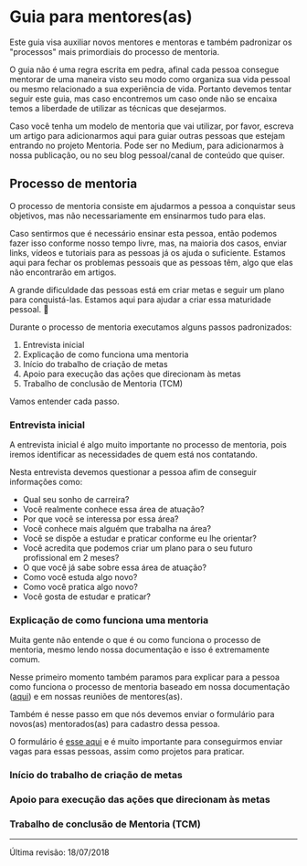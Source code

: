 # Guia para mentores(as)

Este guia visa auxiliar novos mentores e mentoras e também padronizar os "processos" mais primordiais do processo de mentoria.

O guia não é uma regra escrita em pedra, afinal cada pessoa consegue mentorar de uma maneira visto seu modo como organiza sua vida pessoal ou mesmo relacionado a sua experiência de vida. Portanto devemos tentar seguir este guia, mas caso encontremos um caso onde não se encaixa temos a liberdade de utilizar as técnicas que desejarmos.

Caso você tenha um modelo de mentoria que vai utilizar, por favor, escreva um artigo para adicionarmos aqui para guiar outras pessoas que estejam entrando no projeto Mentoria. Pode ser no Medium, para adicionarmos à nossa publicação, ou no seu blog pessoal/canal de conteúdo que quiser.

## Processo de mentoria

O processo de mentoria consiste em ajudarmos a pessoa a conquistar seus objetivos, mas não necessariamente em ensinarmos tudo para elas.

Caso sentirmos que é necessário ensinar esta pessoa, então podemos fazer isso conforme nosso tempo livre, mas, na maioria dos casos, enviar links, vídeos e tutoriais para as pessoas já os ajuda o suficiente. Estamos aqui para fechar os problemas pessoais que as pessoas têm, algo que elas não encontrarão em artigos.

A grande dificuldade das pessoas está em criar metas e seguir um plano para conquistá-las. Estamos aqui para ajudar a criar essa maturidade pessoal. :muscle:

Durante o processo de mentoria executamos alguns passos padronizados:

1. Entrevista inicial
1. Explicação de como funciona uma mentoria
1. Início do trabalho de criação de metas
1. Apoio para execução das ações que direcionam às metas
1. Trabalho de conclusão de Mentoria (TCM)

Vamos entender cada passo.

### Entrevista inicial

A entrevista inicial é algo muito importante no processo de mentoria, pois iremos identificar as necessidades de quem está nos contatando.

Nesta entrevista devemos questionar a pessoa afim de conseguir informações como:

- Qual seu sonho de carreira?
- Você realmente conhece essa área de atuação?
- Por que você se interessa por essa área?
- Você conhece mais alguém que trabalha na área?
- Você se dispõe a estudar e praticar conforme eu lhe orientar?
- Você acredita que podemos criar um plano para o seu futuro profissional em 2 meses?
- O que você já sabe sobre essa área de atuação?
- Como você estuda algo novo?
- Como você pratica algo novo?
- Você gosta de estudar e praticar?

### Explicação de como funciona uma mentoria

Muita gente não entende o que é ou como funciona o processo de mentoria, mesmo lendo nossa documentação e isso é extremamente comum.

Nesse primeiro momento também paramos para explicar para a pessoa como funciona o processo de mentoria baseado em nossa documentação ([aqui](https://github.com/training-center/mentoria/)) e em nossas reuniões de mentores(as).

Também é nesse passo em que nós devemos enviar o formulário para novos(as) mentorados(as) para cadastro dessa pessoa.

O formulário é [esse aqui](https://goo.gl/forms/F7kBUdLPpIml1yCa2) e é muito importante para conseguirmos enviar vagas para essas pessoas, assim como projetos para praticar.

### Início do trabalho de criação de metas
### Apoio para execução das ações que direcionam às metas
### Trabalho de conclusão de Mentoria (TCM)

---

Última revisão: 18/07/2018

